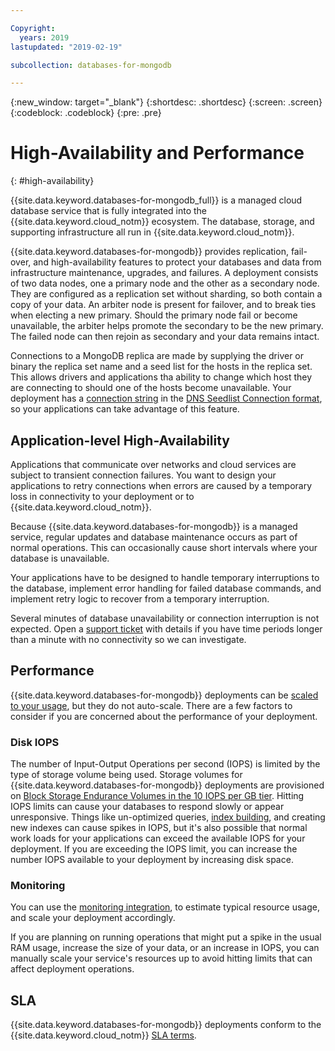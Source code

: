 ```yaml
---

Copyright:
  years: 2019
lastupdated: "2019-02-19"

subcollection: databases-for-mongodb

---
```


{:new_window: target="_blank"}
{:shortdesc: .shortdesc}
{:screen: .screen}
{:codeblock: .codeblock}
{:pre: .pre}

# High-Availability and Performance
{: #high-availability}

{{site.data.keyword.databases-for-mongodb_full}} is a managed cloud database service that is fully integrated into the {{site.data.keyword.cloud_notm}} ecosystem. The database, storage, and supporting infrastructure all run in {{site.data.keyword.cloud_notm}}.

{{site.data.keyword.databases-for-mongodb}} provides replication, fail-over, and high-availability features to protect your databases and data from infrastructure maintenance, upgrades, and failures. A deployment consists of two data nodes, one a primary node and the other as a secondary node. They are configured as a replication set without sharding, so both contain a copy of your data. An arbiter node is present for failover, and to break ties when electing a new primary. Should the primary node fail or become unavailable, the arbiter helps promote the secondary to be the new primary. The failed node can then rejoin as secondary and your data remains intact.

Connections to a MongoDB replica are made by supplying the driver or binary the replica set name and a seed list for the hosts in the replica set. This allows drivers and applications tha ability to change which host they are connecting to should one of the hosts become unavailable. Your deployment has a [connection string](/docs/services/databases-for-mongodb?topic=databases-for-mongodb-connection-strings) in the [DNS Seedlist Connection format](https://docs.mongodb.com/manual/reference/connection-string/#dns-seedlist-connection-format), so your applications can take advantage of this feature.
 
## Application-level High-Availability

Applications that communicate over networks and cloud services are subject to transient connection failures. You want to design your applications to retry connections when errors are caused by a temporary loss in connectivity to your deployment or to {{site.data.keyword.cloud_notm}}.

Because {{site.data.keyword.databases-for-mongodb}} is a managed service, regular updates and database maintenance occurs as part of normal operations. This can occasionally cause short intervals where your database is unavailable.

Your applications have to be designed to handle temporary interruptions to the database, implement error handling for failed database commands, and implement retry logic to recover from a temporary interruption.

Several minutes of database unavailability or connection interruption is not expected. Open a [support ticket](https://cloud.ibm.com/unifiedsupport/cases/add) with details if you have time periods longer than a minute with no connectivity so we can investigate.

## Performance

{{site.data.keyword.databases-for-mongodb}} deployments can be [scaled to your usage](/docs/services/databases-for-mongodb?topic=databases-for-mongodb-dashboard-settings#scaling-resources), but they do not auto-scale. There are a few factors to consider if you are concerned about the performance of your deployment.

### Disk IOPS

The number of Input-Output Operations per second (IOPS) is limited by the type of storage volume being used. Storage volumes for {{site.data.keyword.databases-for-mongodb}} deployments are provisioned on [Block Storage Endurance Volumes in the 10 IOPS per GB tier](/docs/infrastructure/BlockStorage?topic=BlockStorage-About#provendurance). Hitting IOPS limits can cause your databases to respond slowly or appear unresponsive. Things like un-optimized queries, [index building](https://docs.mongodb.com/manual/core/index-creation/), and creating new indexes can cause spikes in IOPS, but it's also possible that normal work loads for your applications can exceed the available IOPS for your deployment. If you are exceeding the IOPS limit, you can increase the number IOPS available to your deployment by increasing disk space.

### Monitoring 

You can use the [monitoring integration](/docs/services/databases-for-mongodb?topic=databases-for-mongodb-monitoring), to estimate typical resource usage, and scale your deployment accordingly.

If you are planning on running operations that might put a spike in the usual RAM usage, increase the size of your data, or an increase in IOPS, you can manually scale your service's resources up to avoid hitting limits that can affect deployment operations.

## SLA

{{site.data.keyword.databases-for-mongodb}} deployments conform to the {{site.data.keyword.cloud_notm}} [SLA terms](/docs/overview?topic=overview-SLAs#SLAs).


